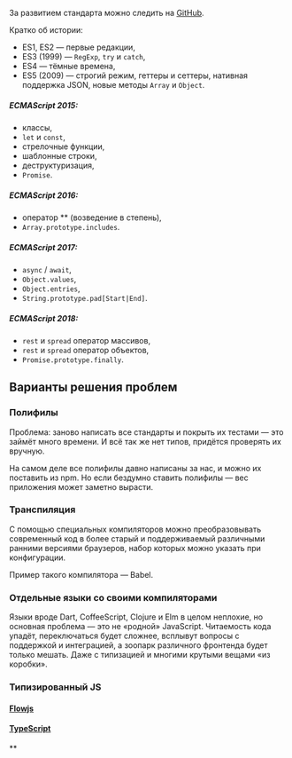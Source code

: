 За развитием стандарта можно следить на [GitHub](https://github.com/tc39/ecma262). 

Кратко об истории:

- ES1, ES2 — первые редакции,
- ES3 (1999) — `RegExp`, `try` и `catch`,
- ES4 — тёмные времена,
- ES5 (2009) — строгий режим, геттеры и сеттеры, нативная поддержка JSON, новые методы `Array` и `Object`.

##### ECMAScript 2015:

- классы,
- `let` и `const`,
- стрелочные функции,
- шаблонные строки,
- деструктуризация,
- `Promise`.

##### ECMAScript 2016:

- оператор ** (возведение в степень),
- `Array.prototype.includes`.

##### ECMAScript 2017:

- `async` / `await`,
- `Object.values`,
- `Object.entries`,
- `String.prototype.pad[Start|End]`.

##### ECMAScript 2018:

- `rest` и `spread` оператор массивов,
- `rest` и `spread` оператор объектов,
- `Promise.prototype.finally`.


## Варианты решения проблем

### Полифилы

Проблема: заново написать все стандарты и покрыть их тестами — это займёт много времени. И всё так же нет типов, придётся проверять их вручную.

На самом деле все полифилы давно написаны за нас, и можно их поставить из npm. Но если бездумно ставить полифилы — вес приложения может заметно вырасти.

  
### Транспиляция

С помощью специальных компиляторов можно преобразовывать современный код в более старый и поддерживаемый различными ранними версиями браузеров, набор которых можно указать при конфигурации.

Пример такого компилятора — Babel.


### Отдельные языки со своими компиляторами

Языки вроде Dart, CoffeeScript, Clojure и Elm в целом неплохие, но основная проблема — это не «родной» JavaScript. Читаемость кода упадёт, переключаться будет сложнее, всплывут вопросы с поддержкой и интеграцией, а зоопарк различного фронтенда будет только мешать. Даже с типизацией и многими крутыми вещами «из коробки».

### Типизированный JS

#### [Flowjs](https://flow.org/)

#### [TypeScript](https://www.typescriptlang.org/index.html)

  
  
  
**